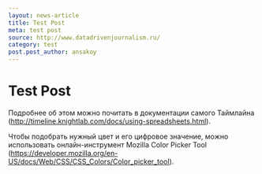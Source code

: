```yaml
---
layout: news-article
title: Test Post
meta: test post
source: http://www.datadrivenjournalism.ru/
category: test
post.post_author: ansakoy
---
```


# Test Post

Подробнее об этом можно почитать в документации самого Таймлайна (http://timeline.knightlab.com/docs/using-spreadsheets.html).

Чтобы подобрать нужный цвет и его цифровое значение, можно использовать онлайн-инструмент Mozilla Color Picker Tool (https://developer.mozilla.org/en-US/docs/Web/CSS/CSS_Colors/Color_picker_tool).